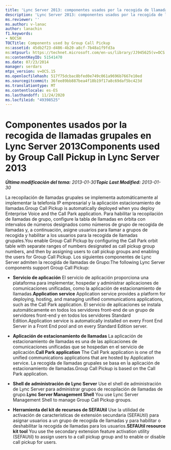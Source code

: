 ```yaml
---
title: 'Lync Server 2013: componentes usados por la recogida de llamadas grupales'
description: 'Lync Server 2013: componentes usados por la recogida de llamadas grupales.'
ms.reviewer: ''
ms.author: v-lanac
author: lanachin
f1.keywords:
- NOCSH
TOCTitle: Components used by Group Call Pickup
ms:assetid: 45db2f23-d486-4b20-a8cf-7b48a1f9fd3a
ms:mtpsurl: https://technet.microsoft.com/en-us/library/JJ945625(v=OCS.15)
ms:contentKeyID: 51541470
ms.date: 07/23/2014
manager: serdars
mtps_version: v=OCS.15
ms.openlocfilehash: 517f75dcbac8bfed0e749c061a9696b7667e10ed
ms.sourcegitcommit: 36fee89bb887bea4f18b19f17a8c69daf5bc423d
ms.translationtype: MT
ms.contentlocale: es-ES
ms.lasthandoff: 11/24/2020
ms.locfileid: "49398525"
---
```

# <a name="components-used-by-group-call-pickup-in-lync-server-2013"></a><span data-ttu-id="de6a7-103">Componentes usados por la recogida de llamadas grupales en Lync Server 2013</span><span class="sxs-lookup"><span data-stu-id="de6a7-103">Components used by Group Call Pickup in Lync Server 2013</span></span>

<div data-xmlns="http://www.w3.org/1999/xhtml">

<div class="topic" data-xmlns="http://www.w3.org/1999/xhtml" data-msxsl="urn:schemas-microsoft-com:xslt" data-cs="https://msdn.microsoft.com/">

<div data-asp="https://msdn2.microsoft.com/asp">



</div>

<div id="mainSection">

<div id="mainBody"><span data-ttu-id="de6a7-104">

<span> </span></span><span class="sxs-lookup"><span data-stu-id="de6a7-104">

<span> </span></span></span>

<span data-ttu-id="de6a7-105">_**Última modificación del tema:** 2013-01-30_</span><span class="sxs-lookup"><span data-stu-id="de6a7-105">_**Topic Last Modified:** 2013-01-30_</span></span>

<span data-ttu-id="de6a7-106">La recopilación de llamadas grupales se implementa automáticamente al implementar la telefonía IP empresarial y la aplicación estacionamiento de llamadas.</span><span class="sxs-lookup"><span data-stu-id="de6a7-106">Group Call Pickup is automatically deployed when you deploy Enterprise Voice and the Call Park application.</span></span> <span data-ttu-id="de6a7-107">Para habilitar la recopilación de llamadas de grupo, configure la tabla de llamadas en órbita con intervalos de números designados como números de grupo de recogida de llamadas y, a continuación, asigne usuarios para llamar a grupos de recogida y habilitar a los usuarios para la recogida de llamadas grupales.</span><span class="sxs-lookup"><span data-stu-id="de6a7-107">You enable Group Call Pickup by configuring the Call Park orbit table with separate ranges of numbers designated as call pickup group numbers, and then by assigning users to call pickup groups and enabling the users for Group Call Pickup.</span></span> <span data-ttu-id="de6a7-108">Los siguientes componentes de Lync Server admiten la recogida de llamadas de Grupo:</span><span class="sxs-lookup"><span data-stu-id="de6a7-108">The following Lync Server components support Group Call Pickup:</span></span>

  - <span data-ttu-id="de6a7-109">**Servicio de aplicación**   El servicio de aplicación proporciona una plataforma para implementar, hospedar y administrar aplicaciones de comunicaciones unificadas, como la aplicación de estacionamiento de llamadas.</span><span class="sxs-lookup"><span data-stu-id="de6a7-109">**Application service**   Application service provides a platform for deploying, hosting, and managing unified communications applications, such as the Call Park application.</span></span> <span data-ttu-id="de6a7-110">El servicio de aplicaciones se instala automáticamente en todos los servidores front-end de un grupo de servidores front-end y en todos los servidores Standard Edition.</span><span class="sxs-lookup"><span data-stu-id="de6a7-110">Application service is automatically installed on every Front End Server in a Front End pool and on every Standard Edition server.</span></span>

  - <span data-ttu-id="de6a7-111">**Aplicación de estacionamiento de llamadas**   La aplicación de estacionamiento de llamadas es una de las aplicaciones de comunicaciones unificadas que se hospedan en el servicio de aplicación.</span><span class="sxs-lookup"><span data-stu-id="de6a7-111">**Call Park application**   The Call Park application is one of the unified communications applications that are hosted by Application service.</span></span> <span data-ttu-id="de6a7-112">La recogida de llamadas grupales se basa en la aplicación de estacionamiento de llamadas.</span><span class="sxs-lookup"><span data-stu-id="de6a7-112">Group Call Pickup is based on the Call Park application.</span></span>

  - <span data-ttu-id="de6a7-113">**Shell de administración de Lync Server**   Use el shell de administración de Lync Server para administrar grupos de recopilación de llamadas de grupo.</span><span class="sxs-lookup"><span data-stu-id="de6a7-113">**Lync Server Management Shell**   You use Lync Server Management Shell to manage Group Call Pickup groups.</span></span>

  - <span data-ttu-id="de6a7-114">**Herramienta del kit de recursos de SEFAUtil**   Use la utilidad de activación de características de extensión secundaria (SEFAUtil) para asignar usuarios a un grupo de recogida de llamadas y para habilitar o deshabilitar la recogida de llamadas para los usuarios.</span><span class="sxs-lookup"><span data-stu-id="de6a7-114">**SEFAUtil resource kit tool**   You use the secondary extension feature activation utility (SEFAUtil) to assign users to a call pickup group and to enable or disable call pickup for users.</span></span>

<span data-ttu-id="de6a7-115"></div>

<span> </span>

</div>

</div>

</span><span class="sxs-lookup"><span data-stu-id="de6a7-115"></div>

<span> </span>

</div>

</div>

</span></span></div>


